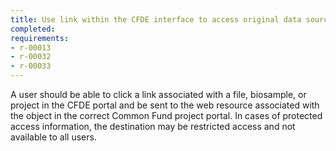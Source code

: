 ```yaml
---
title: Use link within the CFDE interface to access original data source
completed: 
requirements:
- r-00013
- r-00032
- r-00033
---
```


A user should be able to click a link associated with a file, biosample, or project in the CFDE portal and be sent to the web resource associated with the object in the correct Common Fund project portal. In cases of protected access information, the destination may be restricted access and not available to all users.
